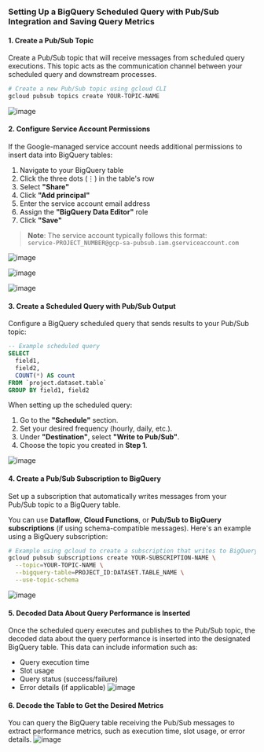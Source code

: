 ### Setting Up a BigQuery Scheduled Query with Pub/Sub Integration and Saving Query Metrics

#### 1. Create a Pub/Sub Topic

Create a Pub/Sub topic that will receive messages from scheduled query executions. This topic acts as the communication channel between your scheduled query and downstream processes.

```bash
# Create a new Pub/Sub topic using gcloud CLI
gcloud pubsub topics create YOUR-TOPIC-NAME
```
![image](https://github.com/user-attachments/assets/4007e589-0d3a-45da-abb0-f0e5971597e3)

#### 2. Configure Service Account Permissions

If the Google-managed service account needs additional permissions to insert data into BigQuery tables:

1. Navigate to your BigQuery table  
2. Click the three dots (⋮) in the table's row  
3. Select **"Share"**  
4. Click **"Add principal"**  
5. Enter the service account email address  
6. Assign the **"BigQuery Data Editor"** role  
7. Click **"Save"**

> **Note**: The service account typically follows this format:  
> `service-PROJECT_NUMBER@gcp-sa-pubsub.iam.gserviceaccount.com`

![image](https://github.com/user-attachments/assets/b66dfd4f-73db-4355-b501-dc44c8472da1)

![image](https://github.com/user-attachments/assets/b2b3ba7e-3f6f-487a-9894-6d7e95583491)

![image](https://github.com/user-attachments/assets/ff92d4f4-530a-4e63-b316-c060ab1b72e8)

#### 3. Create a Scheduled Query with Pub/Sub Output

Configure a BigQuery scheduled query that sends results to your Pub/Sub topic:

```sql
-- Example scheduled query
SELECT 
  field1,
  field2,
  COUNT(*) AS count
FROM `project.dataset.table`
GROUP BY field1, field2
```

When setting up the scheduled query:

1. Go to the **"Schedule"** section.
2. Set your desired frequency (hourly, daily, etc.).
3. Under **"Destination"**, select **"Write to Pub/Sub"**.
4. Choose the topic you created in **Step 1**.

![image](https://github.com/user-attachments/assets/f7a3590d-0347-4785-96f6-66074e8d25f6)

#### 4. Create a Pub/Sub Subscription to BigQuery

Set up a subscription that automatically writes messages from your Pub/Sub topic to a BigQuery table.

You can use **Dataflow**, **Cloud Functions**, or **Pub/Sub to BigQuery subscriptions** (if using schema-compatible messages). Here's an example using a BigQuery subscription:

```bash
# Example using gcloud to create a subscription that writes to BigQuery
gcloud pubsub subscriptions create YOUR-SUBSCRIPTION-NAME \
  --topic=YOUR-TOPIC-NAME \
  --bigquery-table=PROJECT_ID:DATASET.TABLE_NAME \
  --use-topic-schema
```
![image](https://github.com/user-attachments/assets/74341b46-3904-4ed7-9459-3168d55586ed)

#### 5. Decoded Data About Query Performance is Inserted

Once the scheduled query executes and publishes to the Pub/Sub topic, the decoded data about the query performance is inserted into the designated BigQuery table. This data can include information such as:

- Query execution time
- Slot usage
- Query status (success/failure)
- Error details (if applicable)
![image](https://github.com/user-attachments/assets/e9bdef16-4adf-46c0-9d7c-3e50cb94f4a4)

#### 6. Decode the Table to Get the Desired Metrics

You can query the BigQuery table receiving the Pub/Sub messages to extract performance metrics, such as execution time, slot usage, or error details.
![image](https://github.com/user-attachments/assets/8c7e8520-ea85-42c7-bcb6-d588efcbe879)

